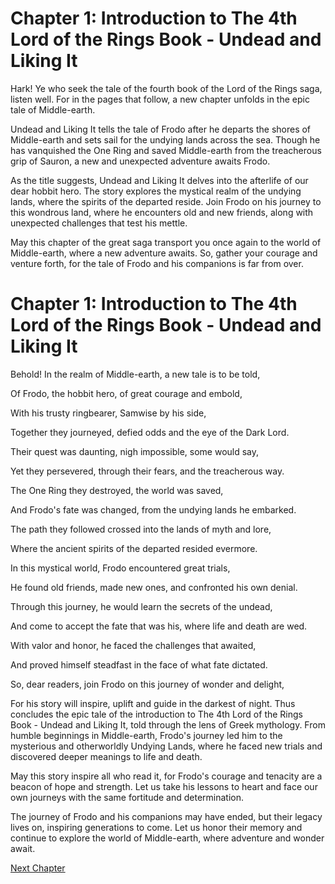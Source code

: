 # Chapter 1: Introduction to The 4th Lord of the Rings Book - Undead and Liking It

Hark! Ye who seek the tale of the fourth book of the Lord of the Rings saga, listen well. For in the pages that follow, a new chapter unfolds in the epic tale of Middle-earth. 

Undead and Liking It tells the tale of Frodo after he departs the shores of Middle-earth and sets sail for the undying lands across the sea. Though he has vanquished the One Ring and saved Middle-earth from the treacherous grip of Sauron, a new and unexpected adventure awaits Frodo. 

As the title suggests, Undead and Liking It delves into the afterlife of our dear hobbit hero. The story explores the mystical realm of the undying lands, where the spirits of the departed reside. Join Frodo on his journey to this wondrous land, where he encounters old and new friends, along with unexpected challenges that test his mettle.

May this chapter of the great saga transport you once again to the world of Middle-earth, where a new adventure awaits. So, gather your courage and venture forth, for the tale of Frodo and his companions is far from over.
# Chapter 1: Introduction to The 4th Lord of the Rings Book - Undead and Liking It

Behold! In the realm of Middle-earth, a new tale is to be told,

Of Frodo, the hobbit hero, of great courage and embold,

With his trusty ringbearer, Samwise by his side,

Together they journeyed, defied odds and the eye of the Dark Lord.

Their quest was daunting, nigh impossible, some would say,

Yet they persevered, through their fears, and the treacherous way.

The One Ring they destroyed, the world was saved,

And Frodo's fate was changed, from the undying lands he embarked.

The path they followed crossed into the lands of myth and lore,

Where the ancient spirits of the departed resided evermore.

In this mystical world, Frodo encountered great trials,

He found old friends, made new ones, and confronted his own denial.

Through this journey, he would learn the secrets of the undead,

And come to accept the fate that was his, where life and death are wed.

With valor and honor, he faced the challenges that awaited,

And proved himself steadfast in the face of what fate dictated.

So, dear readers, join Frodo on this journey of wonder and delight,

For his story will inspire, uplift and guide in the darkest of night.
Thus concludes the epic tale of the introduction to The 4th Lord of the Rings Book - Undead and Liking It, told through the lens of Greek mythology. From humble beginnings in Middle-earth, Frodo's journey led him to the mysterious and otherworldly Undying Lands, where he faced new trials and discovered deeper meanings to life and death.

May this story inspire all who read it, for Frodo's courage and tenacity are a beacon of hope and strength. Let us take his lessons to heart and face our own journeys with the same fortitude and determination.

The journey of Frodo and his companions may have ended, but their legacy lives on, inspiring generations to come. Let us honor their memory and continue to explore the world of Middle-earth, where adventure and wonder await.


[Next Chapter](02_Chapter02.md)